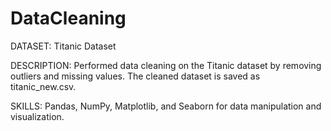 # DataCleaning

DATASET: Titanic Dataset

DESCRIPTION: Performed data cleaning on the Titanic dataset by removing outliers and missing values. The cleaned dataset is saved as titanic_new.csv.

SKILLS: Pandas, NumPy, Matplotlib, and Seaborn for data manipulation and visualization.
